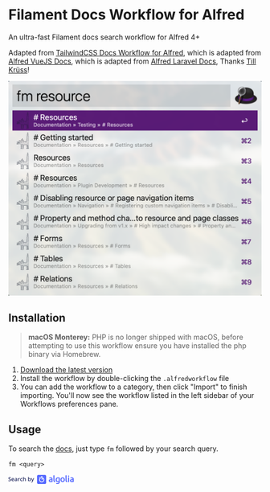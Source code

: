 # Filament Docs Workflow for Alfred

An ultra-fast Filament docs search workflow for Alfred 4+

Adapted from [TailwindCSS Docs Workflow for Alfred](https://github.com/clnt/alfred-tailwindcss-docs), which is adapted from [Alfred VueJS Docs](https://github.com/vmitchell85/alfred-vuejs-docs), which is adapted from [Alfred Laravel Docs](https://github.com/tillkruss/alfred-laravel-docs), Thanks [Till Krüss](https://twitter.com/tillkruss)!

![Screenshot](screenshot.png)

## Installation


> **macOS Monterey:** PHP is no longer shipped with macOS, before attempting to use this workflow ensure you have installed the php binary via Homebrew.

1. [Download the latest version](https://github.com/intrepidws/alfred-filament-docs/releases/download/v1.0.0/FilamentDocs.alfredworkflow)
2. Install the workflow by double-clicking the `.alfredworkflow` file
3. You can add the workflow to a category, then click "Import" to finish importing. You'll now see the workflow listed in the left sidebar of your Workflows preferences pane.

## Usage

To search the [docs](https://filamentadmin.com/docs/2.x/admin/installation), just type `fm` followed by your search query.

```
fm <query>
```

![Search by Algolia](algolia.png)

